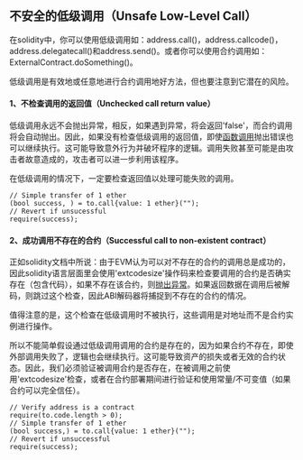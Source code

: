 ## 不安全的低级调用（Unsafe Low-Level Call）

 在solidity中，你可以使用低级调用如：address.call()，address.callcode()，address.delegatecall()和address.send()。或者你可以使用合约调用如：ExternalContract.doSomething()。

  低级调用是有效地或任意地进行合约调用地好方法，但也要注意到它潜在的风险。



#### 1、不检查调用的返回值（Unchecked call return value）

 低级调用永远不会抛出异常，相反，如果遇到异常，将会返回'false'，而合约调用将会自动抛出。因此，如果没有检查低级调用的返回值，即使[函数调用](https://so.csdn.net/so/search?q=函数调用&spm=1001.2101.3001.7020)抛出错误也可以继续执行。这可能导致意外行为并破坏程序的逻辑。调用失败甚至可能是由攻击者故意造成的，攻击者可以进一步利用该程序。

 在低级调用的情况下，一定要检查返回值以处理可能失败的调用。

```solidity
// Simple transfer of 1 ether
(bool success, ) = to.call{value: 1 ether}("");
// Revert if unsucessful
require(success);
```

#### 2、成功调用不存在的合约（Successful call to non-existent contract）

 正如solidity文档中所说：由于EVM认为可以对不存在的合约的调用总是成功的，因此solidity语言层面里会使用'extcodesize'操作码来检查要调用的合约是否确实存在（包含代码），如果不存在该合约，则[抛出异常](https://so.csdn.net/so/search?q=抛出异常&spm=1001.2101.3001.7020)。如果返回数据在调用后被解码，则跳过这个检查，因此ABI解码器将捕捉到不存在的合约的情况。

 值得注意的是，这个检查在低级调用时不被执行，这些调用是对地址而不是合约实例进行操作。

 所以不能简单假设通过低级调用调用的合约是存在的，因为如果合约不存在，即使外部调用失败了，逻辑也会继续执行。这可能导致资产的损失或者无效的合约状态。因此，我们必须验证被调用合约是否存在，在被调用之前使用'extcodesize'检查，或者在合约部署期间进行验证和使用常量/不可变值（如果合约可以完全信任）。

```solidity
// Verify address is a contract
require(to.code.length > 0);
// Simple transfer of 1 ether
(bool success,) = to.call{value: 1 ether}("");
// Revert if unsuccessful
require(success);
```

